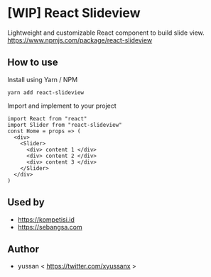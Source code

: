 # [WIP] React Slideview 

Lightweight and customizable React component to build slide view. https://www.npmjs.com/package/react-slideview

## How to use
Install using Yarn / NPM
```
yarn add react-slideview
```

Import and implement to your project
```
import React from "react"
import Slider from "react-slideview"
const Home = props => (
  <div>
    <Slider>
      <div> content 1 </div>
      <div> content 2 </div>
      <div> content 3 </div>
    </Slider>
  </div>
)
```

## Used by
- https://kompetisi.id 
- https://sebangsa.com

## Author
- yussan < https://twitter.com/xyussanx >

